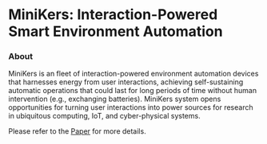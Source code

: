 # MiniKers: Interaction-Powered Smart Environment Automation

### About
MiniKers is an fleet of interaction-powered environment automation devices that harnesses energy from user interactions, achieving self-sustaining automatic operations that could last for long periods of time without human intervention (e.g., exchanging batteries). MiniKers system opens opportunities for turning user interactions into power sources for research in ubiquitous computing, IoT, and cyber-physical systems.

Please refer to the [Paper](https://dl.acm.org/doi/10.1145/3550287) for more details.


